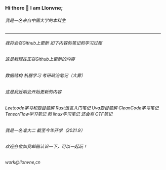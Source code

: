 ### Hi there 👋 I am Llonvne;

###### 我是一名来自中国大学的本科生

---

###### 我将会在Github上更新 如下内容的笔记和学习过程
###### 这是我现在正在Github上更新的内容
###### 数据结构 机器学习 考研政治笔记（大雾）

###### 这是我近期会开始更新的内容
###### Leetcode学习和题目题解 Rust语言入门笔记 Uva题目题解 CleanCode学习笔记 TensorFlow学习笔记 和 linux学习笔记 还会有 CTF笔记
###### 我是一名准大二 截至今年开学（2021.9）

###### 欢迎各位加我邮箱认识一下，可以一起玩！
###### work@llonvne,cn
<!--
**Llonvne/Llonvne** is a ✨ _special_ ✨ repository because its `README.md` (this file) appears on your GitHub profile.

Here are some ideas to get you started:

- 🔭 I’m currently working on ...
- 🌱 I’m currently learning ...
- 👯 I’m looking to collaborate on ...
- 🤔 I’m looking for help with ...
- 💬 Ask me about ...
- 📫 How to reach me: ...
- 😄 Pronouns: ...
- ⚡ Fun fact: ...
-->
